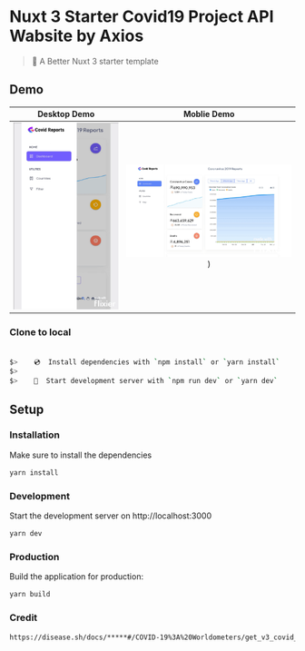 # Nuxt 3 Starter Covid19 Project API Wabsite by Axios

> 💚 A Better Nuxt 3 starter template

## Demo
Desktop Demo             |  Moblie Demo
:-------------------------:|:-------------------------:
![vCard Moblie Demo](./website-demo-image/covidMobile/Project.gif "Moblie Demo")  |  ![vCard Desktop Demo](./website-demo-image/covidDesktop/Project.gif "Desktop Demo"))
### Clone to local

```bash

$>    💿  Install dependencies with `npm install` or `yarn install`
$>
$>    🚀  Start development server with `npm run dev` or `yarn dev`
```

## Setup

### Installation

Make sure to install the dependencies

```bash
yarn install
```

### Development

Start the development server on http://localhost:3000

```bash
yarn dev
```

### Production

Build the application for production:

```bash
yarn build
```
### Credit
```bash
https://disease.sh/docs/*****#/COVID-19%3A%20Worldometers/get_v3_covid_19_all
```

